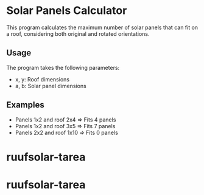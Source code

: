 # Solar Panels Calculator

This program calculates the maximum number of solar panels that can fit on a roof, considering both original and rotated orientations.

## Usage
The program takes the following parameters:
- x, y: Roof dimensions
- a, b: Solar panel dimensions

## Examples
- Panels 1x2 and roof 2x4 => Fits 4 panels
- Panels 1x2 and roof 3x5 => Fits 7 panels
- Panels 2x2 and roof 1x10 => Fits 0 panels
# ruufsolar-tarea
# ruufsolar-tarea
